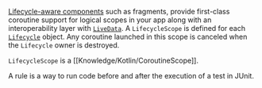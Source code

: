 [Lifecycle-aware components](https://developer.android.com/topic/libraries/architecture/lifecycle) such as fragments, provide first-class coroutine support for logical scopes in your app along with an interoperability layer with [`LiveData`](https://developer.android.com/topic/libraries/architecture/livedata). A `LifecycleScope` is defined for each [`Lifecycle`](https://developer.android.com/topic/libraries/architecture/lifecycle) object. Any coroutine launched in this scope is canceled when the `Lifecycle` owner is destroyed.

`LifecycleScope` is a [[Knowledge/Kotlin/CoroutineScope]].

A rule is a way to run code before and after the execution of a test in JUnit.
